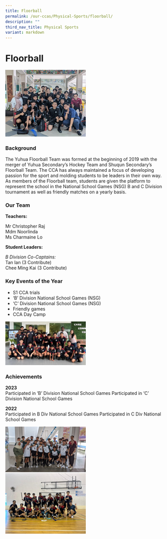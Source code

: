 ```yaml
---
title: Floorball
permalink: /our-ccas/Physical-Sports/floorball/
description: ""
third_nav_title: Physical Sports
variant: markdown
---
```

# **Floorball**

<img src="/images/2023%20images/Picture1.png" style="width:50%">
																							

### Background

The Yuhua Floorball Team was formed at the beginning of 2019 with the merger of Yuhua Secondary’s Hockey Team and Shuqun Secondary’s Floorball Team. The CCA has always maintained a focus of developing passion for the sport and molding students to be leaders in their own way. 
As members of the Floorball team, students are given the platform to represent the school in the National School Games (NSG) B and C Division tournament as well as friendly matches on a yearly basis.

### Our Team

**Teachers:**&nbsp;

Mr Christopher Raj
<br>Mdm Noorlinda
<br>Ms Charmaine Lo


**Student Leaders:**&nbsp;

*B Division Co-Captains:*<br>
Tan Ian (3 Contribute)
<br>Chee Ming Kai  (3 Contribute)

### Key Events of the Year

* S1 CCA trials
* ‘B’ Division National School Games (NSG)
* ‘C’ Division National School Games (NSG)
* Friendly games
* CCA Day Camp
<img src="/images/Picture2.jpg" style="width:50%">

### Achievements

**2023**<br>
Participated in ‘B’ Division National School Games
Participated in ‘C’ Division National School Games

**2022**<br>
Participated in B Div National School Games
Participated in C Div National School Games

<img src="/images/Picture3.jpg" style="width:50%">
<img src="/images/Picture4.jpg" style="width:50%">